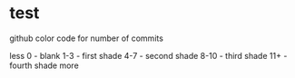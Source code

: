 # test
 
 
 github color code for number of commits
 
 less
 0 - blank
 1-3 - first shade
 4-7  - second shade
 8-10  - third shade
 11+  - fourth shade
 more
